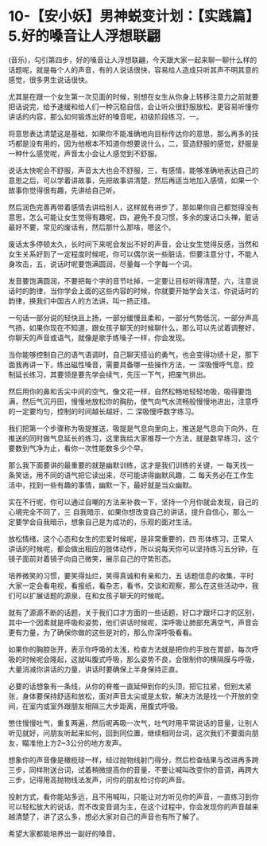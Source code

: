 # 10-【安小妖】男神蜕变计划：【实践篇】5.好的嗓音让人浮想联翩

(音乐)，勾引第四步，好的嗓音让人浮想联翩，今天跟大家一起来聊一聊什么样的话题呢，就是每个人的声音，有的人说话很快，容易给人造成只听其声不明其意的感觉，很多男生说话很快。

尤其是在跟一个女生第一次见面的时候，别想在女生从你身上转移注意力之前就要把话说完，给予速缓和给人们一种沉稳自信，会让听众很舒服放松，更容易听懂你讲话的内容，那么如何锻炼出好的嗓音呢，初级阶段练习，一。

将意思表达清楚这是基础，如果你不能准确地向目标传达你的意思，那么再多的技巧都是没有用的，因为他根本不知道你想要说什么，二，营造舒服的感觉，舒服是一种什么感觉呢，声音太小会让人感觉到不舒服。

说话太快呢会不舒服，声音太大也会不舒服，三，有感情，能够准确地表达自己的意思之后，可以学着讲故事，先把故事讲清楚，然后再适当地加入感情，如果一个故事你觉得很有趣，先讲给自己听。

然后润色完善再带着感情去讲给别人，这样就有进步了，那如果你自己都觉得没有意思，怎么可能让女生觉得有趣呢，四，避免不良习惯，多余的废话口头禅，脏话最好不要，常见的废话有，然后那什么那啥，嗯这个。

废话太多停顿太久，长时间下来呢会发出不好的声音，会让女生觉得反感，当然和女生关系好到了一定程度时候呢，你可以偶尔说一些脏话，但要注意分寸，不能人身攻击，五，说话时呢要饱满圆润，尽量每一个字每一个词。

发音要饱满圆润，不要把每个字的音节吐掉，一定要让目标听得清楚，六，注意说话时的韵律，当你学会上面的这些内容的时候，你就要开始学会关注，你说话时的韵律，换我们中国古人的方法讲，叫一扬正措。

一句话一部分说的轻快且上扬，一部分缓慢且柔和，一部分气势低沉，一部分声高气扬，如果你现在不知道，跟女孩子聊天的时候聊什么，那么可以先试着调整好，你聊天的声音或语气，就像是歌手练嗓子一样，你会发现。

当你能够控制自己的语气语调时，自己聊天搭讪的勇气，也会变得功绩十足，那下面我再讲一下，练出磁性嗓音，需要具备哪一些操作方法，一 深吸慢呼气息，控制延长练习，其要领是要先学会续气，先压一下气，把废气排出。

然后用你的鼻和舌尖中间的空气，像文花一样，自然松畅地轻轻地吸，吸得要饱满，然后气沉丹田，慢慢地放松你的胸肋，使气向气水流畅般慢慢地进出，注意呼的一定要均匀，控制的时间越长越好，二 深吸慢呼数字练习。

我们把第一个步骤称为吸提推送，吸提是气息向里向上，推送是气息向下向外，在推送的同时做气息延长的练习，这里我给大家推荐一个方法，就是数早练习，这个要数到气净为止，看你一次性能数多少个早。

那么我下面要讲的最重要的就是幽默训练，这才是我们训练的关键，一 每天找一条笑话，用不同的语气把它读出来，尽可能讲得幽默风趣，二 每天务必在工作生活中，找到一些有趣的事情，幽默一下，最好就是当众幽默。

实在不行呢，你可以通过自嘲的方法来补救一下，坚持一个月你就会发现，自己的心境完全不同了，三 自我暗示，如果你想改变自己的讲话，提升自信心，那么一定要学会自我暗示，想象自己是为成功的，乐观的面对生活。

放松情绪，这个心态和女生的恋爱时候呢，是非常重要的，四 形体练习，正常人讲话的时候呢，都会做出相应的肢体动作，所以说每天你可以坚持练习五分钟，在镜子面前对着镜子向自己微笑，展示自己的守势形态。

培养微笑的习惯，要笑得灿烂，笑得真诚和有亲和力，五 话题信息的收集，平时大家一定会看电视，看报纸，看杂志，看书，交谈和观察，那么在这些活动中，我们可以扩展话题的源泉，在和女孩子聊天的时候呢。

就有了源源不断的话题，关于我们口才方面的一些话题，好口才跟坏口才的区别，其中一个因素就是呼吸和姿势，他们讲话时候呢，深呼吸让肺部充满空气，声音会更有力量，为了确保你做的这些是对的，那么你深呼吸看看。

如果你的胸腔张开，表示你呼吸的太浅，检查方法就是把你的手放在胃部，每次呼吸的时候呢会隆起，这就叫腹式呼吸，那么姿势不良，会限制你的横隔膜与呼吸，大量消减你讲话的力量，讲话时要确保上半身保持正直。

必要的话想象有一条线，从你的脊椎一直延伸到你的头顶，把它拉紧，但别太紧张，身体要保持舒适和放松，面对声音太尖或是太软，解决方法是找一个开放的空间，在室内或室外跟朋友相隔三大步距离，用腹式呼吸。

憋住慢慢吐气，重复两遍，然后呢再吸一次气，吐气时用平常说话的音量，让别人听见就好，问朋友听起来如何，回到同位置，继续相同台词，这次我们不要面向朋友，瞄准他上方2~3公分的地方发声。

想象你的声音像是橄榄球一样，经过抛物线射门得分，然后检查结果与改进再多跨三步，同样附送台词，试着稍微提高你的音量，不要让喊叫改变你的音调，再跨大三步，记得用高抛物线法发声，问你的朋友检讨你的声音。

投射方式，看你能站多远，且不用喊叫，只能让对方听见你的声音，一直练习到你可以轻松放大的说话，而不改变音调为主，在这个过程中，你会发现你的声音越来越清楚了，讲了这么多，想必大家对自己的声音也有所了解了。

希望大家都能培养出一副好的嗓音。